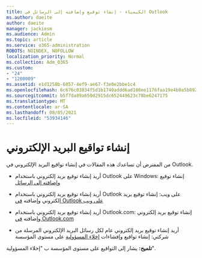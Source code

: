 ```yaml
---
title: الكيمياء - إنشاء توقيع وإضافته إلى الرسائل في Outlook
ms.author: daeite
author: daeite
manager: jackiesm
ms.audience: Admin
ms.topic: article
ms.service: o365-administration
ROBOTS: NOINDEX, NOFOLLOW
localization_priority: Normal
ms.collection: Adm_O365
ms.custom:
- "24"
- "1200009"
ms.assetid: e1d1258b-6057-4ef9-ae67-f3e0e2bbe1c4
ms.openlocfilehash: 6c676c03834f5d1b1740addd6ad108ee1176faa19e4b0a5b8927ac1e600810d2
ms.sourcegitcommit: b5f7da89a650d2915dc652449623c78be6247175
ms.translationtype: MT
ms.contentlocale: ar-SA
ms.lasthandoff: 08/05/2021
ms.locfileid: "53934146"
---
```

# <a name="creating-email-signatures"></a>إنشاء تواقيع البريد الإلكتروني

من المفترض أن تساعدك هذه المقالات في إنشاء تواقيع البريد الإلكتروني في Outlook.
  
- أريد إنشاء توقيع بريد إلكتروني باستخدام Outlook على Windows: إنشاء توقيع [وإضافته إلى الرسائل](https://support.office.com/article/8ee5d4f4-68fd-464a-a1c1-0e1c80bb27f2.aspx)
  
- أريد إنشاء توقيع بريد إلكتروني باستخدام Outlook على ويب: إنشاء توقيع بريد إلكتروني وإضافته [في Outlook على ويب](https://support.office.com/article/5ff9dcfd-d3f1-447b-b2e9-39f91b074ea3.aspx)

- أريد إنشاء توقيع بريد إلكتروني باستخدام Outlook.com: إنشاء توقيع بريد إلكتروني وإضافته [في Outlook.com](https://support.office.com/article/776d9006-abdf-444e-b5b7-a61821dff034.aspx)

- أريد إنشاء توقيع بريد إلكتروني عام لكل رسائل البريد الإلكتروني المرسلة من شركتي: إنشاء تواقيع وإفشاءات [إخلاء المسؤولية](https://docs.microsoft.com/microsoft-365/admin/setup/create-signatures-and-disclaimers) على مستوى المؤسسة

 **تلميح:** يشار إلى التواقيع على مستوى المؤسسة ب "إخلاء المسؤولية".
  